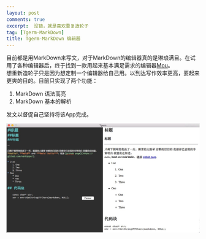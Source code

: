 ```yaml
---
layout: post
comments: true
excerpt:  没错，就是喜欢重复造轮子
tag: [Tgerm-MarkDown]
title: Tgerm-MarkDown 编辑器
---
```

目前都是用MarkDown来写文，对于MarkDown的编辑器真的是琳琅满目。在试用了各种编辑器后，终于找到一款用起来基本满足需求的编辑器[Mou](http://mouapp.com)。  
想重新造轮子只是因为想定制一个编辑器给自己用。以到达写作效率更高，耍起来更爽的目的。目前只实现了两个功能：

1. MarkDown 语法高亮
2. MarkDown 基本的解析

发文以督促自己坚持将该App完成。

![image](../images/tgermMarkDown.png)  
